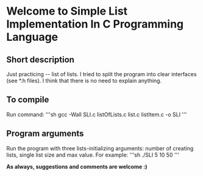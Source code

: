 # Welcome to Simple List Implementation In C Programming Language

## Short description

Just practicing -- list of lists.
I tried to split the program into clear interfaces (see *.h files). I think that there is no need to explain anything.

## To compile

Run command: 
'''sh
gcc -Wall SLI.c listOfLists.c list.c listItem.c -o SLI
'''

## Program arguments

Run the program with three lists-initializing arguments: number of creating lists, single list size and max value. For example:
'''sh
./SLI 5 10 50
'''

**As always, suggestions and comments are welcome :)**